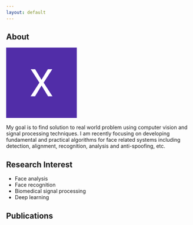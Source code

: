 ```yaml
---
layout: default
---
```


## About 

<img class="profile-picture" src="me.jpg">

My goal is to find solution to real world problem using computer vision and signal processing techniques. I am recently focusing on developing fundamental and practical algorithms for face related systems including detection, alignment, recognition, analysis and anti-spoofing, etc.


## Research Interest

- Face analysis
- Face recognition
- Biomedical signal processing
- Deep learning


## Publications





